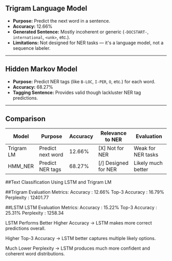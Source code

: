## Trigram Language Model

- **Purpose:** Predict the next word in a sentence.
- **Accuracy:** 12.66%
- **Generated Sentence:** Mostly incoherent or generic (`-DOCSTART-`, `international`, `<unk>`, etc.).
- **Limitations:** Not designed for NER tasks — it's a language model, not a sequence labeler.

---

## Hidden Markov Model 

- **Purpose:** Predict NER tags (like `B-LOC`, `I-PER`, `O`, etc.) for each word.
- **Accuracy:** 68.27%
- **Tagging Sentence:** Provides valid though lackluster NER tag predictions.

---

## Comparison

| Model        | Purpose            | Accuracy      | Relevance to NER     | Evaluation             |
|--------------|--------------------|---------------|-----------------------|-------------------------|
| Trigram LM   | Predict next word  | 12.66%        | [X] Not for NER         | Weak for NER tasks      |
| HMM_NER      | Predict NER tags   | 68.27%        | [/] Designed for NER    | Likely much better      |

##Text Classification Using LSTM and Trigram LM

##Trigram
Evaluation Metrics:
Accuracy         : 12.66%
Top-3 Accuracy   : 16.79%
Perplexity       : 12401.77

##LSTM
LSTM Evaluation Metrics:
Accuracy         : 15.22%
Top-3 Accuracy   : 25.31%
Perplexity       : 1258.34

LSTM Performs Better
Higher Accuracy → LSTM makes more correct predictions overall.

Higher Top-3 Accuracy → LSTM better captures multiple likely options.

Much Lower Perplexity → LSTM produces much more confident and coherent word distributions.

